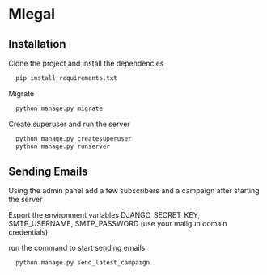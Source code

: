 
# Mlegal



## Installation

Clone the project and install the dependencies 

```bash
  pip install requirements.txt
```

Migrate 

```bash
  python manage.py migrate
```
    
Create superuser and run the server

```bash
  python manage.py createsuperuser
  python manage.py runserver
```
    


## Sending Emails

Using the admin panel add a few subscribers and a campaign
after starting the server


Export the environment variables DJANGO_SECRET_KEY, SMTP_USERNAME, SMTP_PASSWORD (use your mailgun domain credentials)

run the command to start sending emails

```bash
  python manage.py send_latest_campaign
```

